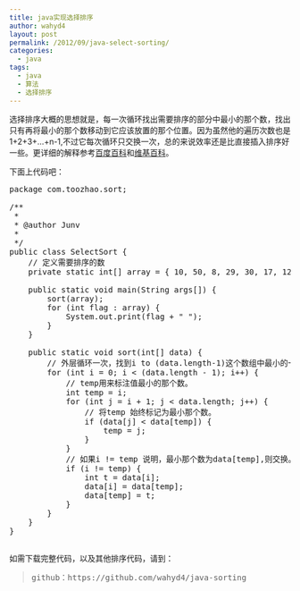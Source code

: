 ```yaml
---
title: java实现选择排序
author: wahyd4
layout: post
permalink: /2012/09/java-select-sorting/
categories:
  - java
tags:
  - java
  - 算法
  - 选择排序
---
```

选择排序大概的思想就是，每一次循环找出需要排序的部分中最小的那个数，找出只有再将最小的那个数移动到它应该放置的那个位置。因为虽然他的遍历次数也是1+2+3+…+n-1,不过它每次循环只交换一次，总的来说效率还是比直接插入排序好一些。更详细的解释参考[百度百科][1]和[维基百科][2]。

下面上代码吧：

<pre class="brush: java; title: ; notranslate" title="">package com.toozhao.sort;

/**
 *
 * @author Junv
 *
 */
public class SelectSort {
	// 定义需要排序的数
	private static int[] array = { 10, 50, 8, 29, 30, 17, 12, 40, 32, 7, 4, 22 };

	public static void main(String args[]) {
		sort(array);
		for (int flag : array) {
			System.out.print(flag + " ");
		}
	}

	public static void sort(int[] data) {
		// 外层循环一次，找到i to (data.length-1)这个数组中最小的一个数。
		for (int i = 0; i &lt; (data.length - 1); i++) {
			// temp用来标注值最小的那个数。
			int temp = i;
			for (int j = i + 1; j &lt; data.length; j++) {
				// 将temp 始终标记为最小那个数。
				if (data[j] &lt; data[temp]) {
					temp = j;
				}
			}
			// 如果i != temp 说明，最小那个数为data[temp],则交换。
			if (i != temp) {
				int t = data[i];
				data[i] = data[temp];
				data[temp] = t;
			}
		}
	}
}

</pre>

如需下载完整代码，以及其他排序代码，请到：

> <pre>github：https://github.com/wahyd4/java-sorting</pre>

 [1]: http://baike.baidu.com/view/547263.htm
 [2]: http://zh.wikipedia.org/zh/%E9%80%89%E6%8B%A9%E6%8E%92%E5%BA%8F